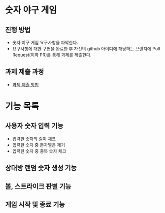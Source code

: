 # 숫자 야구 게임
## 진행 방법
* 숫자 야구 게임 요구사항을 파악한다.
* 요구사항에 대한 구현을 완료한 후 자신의 github 아이디에 해당하는 브랜치에 Pull Request(이하 PR)를 통해 과제를 제출한다.

## 과제 제출 과정
* [과제 제출 방법](https://github.com/next-step/nextstep-docs/tree/master/precourse)

# 기능 목록
## 사용자 숫자 입력 기능
 * 입력한 숫자의 길이 체크
 * 입력한 숫자 중 문자열은 제거
 * 입력한 숫자 중 중복 숫자 체크
## 상대방 랜덤 숫자 생성 기능
## 볼, 스트라이크 판별 기능
## 게임 시작 및 종료 기능
